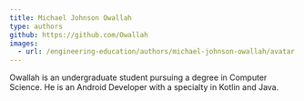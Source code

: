 ```yaml
---
title: Michael Johnson Owallah
type: authors
github: https://github.com/Owallah
images:
  - url: /engineering-education/authors/michael-johnson-owallah/avatar.jpg 
---
```


Owallah is an undergraduate student pursuing a degree in Computer Science. He is an Android Developer with a specialty in Kotlin and Java. 
